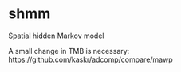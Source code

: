 # shmm
Spatial hidden Markov model

A small change in TMB is necessary:
https://github.com/kaskr/adcomp/compare/mawp
